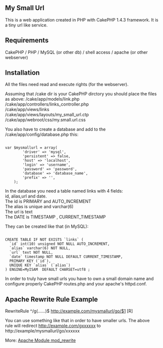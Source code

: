 My Small Url
------------
This is a web application created in PHP with CakePHP 1.4.3 framework.
It is a tiny url like service.

Requirements
------------
CakePHP / PHP / MySQL (or other db) / shell access / apache (or other webserver)

Installation
------------
All the files need read and execute rights (for the webserver).<br />

Assuming that /cake dir is your CakePHP dirctory you should place the files as above:
/cake/app/models/link.php<br />
/cake/app/controllers/links_controller.php<br />
/cake/app/views/links<br />
/cake/app/views/layouts/my_small_url.ctp<br />
/cake/app/webroot/css/my.small.url.css<br />

You also have to create a database and add to the /cake/app/config/database.php this:<br />

<pre><code>
var $mysmallurl = array(
		'driver' => 'mysql',
		'persistent' => false,
		'host' => 'localhost',
		'login' => 'username',
		'password' => 'password',
		'database' => 'database_name',
		'prefix' => '',
	);
</code></pre>
	
In the database you need a table named links with 4 fields:<br />
id, alias,url and date.<br />
The id is PRIMARY and AUTO_INCREMENT<br />
The alias is unique and varchar(6)<br />
The url is text<br />
The DATE is TIMESTAMP , CURRENT_TIMESTAMP<br />

They can be created like that (in MySQL):<br />
	
<pre><code>
CREATE TABLE IF NOT EXISTS `links` (
  `id` int(10) unsigned NOT NULL AUTO_INCREMENT,
  `alias` varchar(6) NOT NULL,
  `url` text NOT NULL,
  `date` timestamp NOT NULL DEFAULT CURRENT_TIMESTAMP,
  PRIMARY KEY (`id`),
  UNIQUE KEY `alias` (`alias`)
) ENGINE=MyISAM  DEFAULT CHARSET=utf8 ;</code></pre>

In order to truly have small urls you have to own a small domain name
and configure properly CakePHP routes.php and your apache's httpd.conf.

Apache Rewrite Rule Example
---------------------------
RewriteRule ^/g(......)$ http://example.com/mysmallurl/go/$1 [R]

You can use something like that in order to have smaller urls.
The above rule will redirect http://example.com/gxxxxxx to
http://example/mysmallurl/go/xxxxxx

More:
[Apache Module mod_rewrite](http://httpd.apache.org/docs/2.2/mod/mod_rewrite.html)
